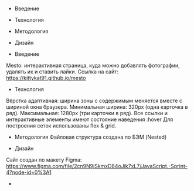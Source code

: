 
* Введение
* Технология
* Методология
* Дизайн

* Введение

Mesto: интерактивная страница, куда можно добавлять фотографии, удалять их и ставить лайки.
Ссылка на сайт: https://kittykat91.github.io/mesto

* Технология

Вёрстка адаптивная: ширина зоны с содержимым меняется вместе с шириной окна браузера.  Минимальная ширина: 320px (одна карточка в ряд). Максимальная: 1280px (три карточки в ряд).
Все ссылки и интерактивные элементы имеют состояние наведения :hover
Для построения сеток использованы flex & grid.

* Методология
Файловая структура создана по БЭМ (Nested)


* Дизайн

Сайт создан по макету Figma: https://www.figma.com/file/2cn9N9jSkmxD84oJik7xL7/JavaScript.-Sprint-4?node-id=0%3A1

*



